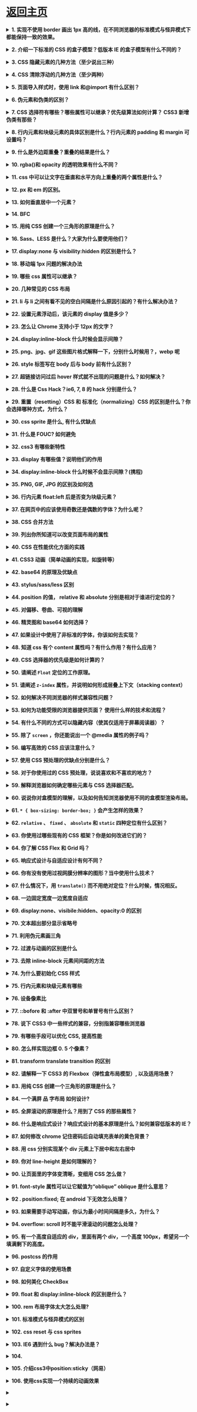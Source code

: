 # [返回主页](https://github.com/yisainan/web-interview/blob/master/README.md)

<b><details><summary>1. 实现不使用 border 画出 1px 高的线，在不同浏览器的标准模式与怪异模式下都能保持一致的效果。</summary></b>

答案：

``` html
<div style="height:1px;overflow:hidden;background:red"></div>
```

[参与互动](https://github.com/yisainan/web-interview/issues/22)

</details>

<b><details><summary>2. 介绍一下标准的 CSS 的盒子模型？低版本 IE 的盒子模型有什么不同的？</summary></b>

答案：

（1）有两种， IE 盒子模型、W3C 盒子模型；

（2）盒模型： 内容(content)、填充(padding)、边界(margin)、 边框(border)；

（3）区 别： IE 的 content 部分把 border 和 padding 计算了进去; 

[参与互动](https://github.com/yisainan/web-interview/issues/23)

</details>

<b><details><summary>3. CSS 隐藏元素的几种方法（至少说出三种）</summary></b>

答案：

opacity: 0; 占据页面空间（改变页面布局），自身绑定的事件可以被触发；

visibility: hidden; 占据页面空间（改变页面布局），自身绑定的事件不能被触发；

display: none; 不占据页面空间（改变页面布局），自身绑定的事件不能被触发。这种方式产生的效果就像元素完全不存在; 

Position: 不会影响布局，能让元素保持可以操作; 

Clip-path:clip-path 属性还没有在 IE 或者 Edge 下被完全支持。如果要在你的 clip-path 中使用外部的 SVG 文件，浏览器支持度还要低; 

[参与互动](https://github.com/yisainan/web-interview/issues/24)

</details>

<b><details><summary>4. CSS 清除浮动的几种方法（至少两种）</summary></b>

答案：

``` 
清除浮动： 核心：clear:both;

1.使用额外标签法（不推荐使用）

在浮动的盒子下面再放一个标签，使用 clear:both;来清除浮动

a 内部标签：会将父盒子的高度重新撑开

b 外部标签：只能将浮动盒子的影响清除，但是不会撑开盒子

2.使用 overflow 清除浮动（不推荐使用）

先找到浮动盒子的父元素，给父元素添加一个属性：overflow:hidden;就会清除子元素对页面的影响

3.使用伪元素清除浮动(用的最多)

伪元素：在页面上不存在的元素，但是可以通过 css 添加上去

种类：
      :after(在。。。之后)
      :before(在。。。之前)

注意：每个元素都有自己的伪元素

.clearfix:after {
    content:"";
    height:0;
    line-height:0;
    display:block;
    clear:both;
    visibility:hidden;  /_将元素隐藏起来_/ 
      在页面的 clearfix 元素后面添加了一个空的块级元素
     （这个元素的高为 0 行高也为 0   并且这个元素清除了浮动）
}
.clearfix {
  zoom:1;/_为了兼容 IE6_/
}
```

[参与互动](https://github.com/yisainan/web-interview/issues/25)
[参考链接](https://blog.csdn.net/qq_41846861/article/details/88602106)

</details>

<b><details><summary>5. 页面导入样式时，使用 link 和@import 有什么区别？</summary></b>

答案：

1\. Link 属于 html 标签，而@import 是 CSS 中提供的

2\. 在页面加载的时候，link 会同时被加载，而@import 引用的 CSS 会在页面加载完成后才会加载引用的 CSS

3\. @import 只有在 ie5 以上才可以被识别，而 link 是 html 标签，不存在浏览器兼容性问题

4\. Link 引入样式的权重大于@import 的引用（@import 是将引用的样式导入到当前的页面中）

[参与互动](https://github.com/yisainan/web-interview/issues/26)

</details>

<b><details><summary>6. 伪元素和伪类的区别？</summary></b>

答案：
伪类的效果可以通过添加实际的类来实现
伪元素的效果可以通过添加实际的元素来实现
所以它们的本质区别就是是否抽象创造了新元素

伪类只能使用“：”
而伪元素既可以使用“:”，也可以使用“::”，常见的有：:hover，:link，:active，:target，:not()，:focus等。
因为伪类是类似于添加类所以可以是多个，而伪元素在一个选择器中只能出现一次，并且只能出现在末尾，常见的有：::before，::after，::first-line，::first-letter，::selection、::placeholder 等；


解析：

CSS 伪元素是添加到选择器的关键字，去选择元素的特定部分。它们可以用于装饰（ `:first-line` ， `:first-letter` ）或将元素添加到标记中（与 content:... 组合），而不必修改标记（ `:before` ， `:after` ）。

* `:first-line` 和 `:first-letter` 可以用来修饰文字。
* 上面提到的 `.clearfix` 方法中，使用 `clear: both` 来添加不占空间的元素。
* 使用 `:before` 和 `after` 展示提示中的三角箭头。鼓励关注点分离，因为三角被视为样式的一部分，而不是真正的 DOM。如果不使用额外的 HTML 元素，只用 CSS 样式绘制三角形是不太可能的。

[参考](https://css-tricks.com/almanac/selectors/a/after-and-before/)

[参与互动](https://github.com/yisainan/web-interview/issues/27)

</details>

<b><details><summary>7. CSS 选择符有哪些？哪些属性可以继承？优先级算法如何计算？ CSS3 新增伪类有那些？</summary></b>

答案：

1.id选择器（ # myid）

2.类选择器（.myclassname）

3.标签选择器（div, h1, p）
  
4.属性选择器（a[rel = "external"]）

5.通配符选择器（ * ）

6.伪类选择器（a: hover, li: nth - child）
     
7.后代选择器（li a）

8.相邻选择器（h1 + p）

9.子选择器（ul < li）
        

*   可继承：字体系列属性：font-size、font-family，文本系列属性：color、text-align、line-height, 元素可见性：visibility，表格布局属性：table-layout，列表属性：list-style;

*   不可继承 ：border padding margin width height ;

优先级：

样式的引用方式对css优先级的影响:
        
         外部样式 < 内部样式 < 内联样式，但是有!important的样式除外。
        （
        <!-- 内联样式 -->
        <span style="color:red;">Hello</span>

        <style type="text/css">
        /* 内部样式 */
        h3{color:green;}
        </style>

        <!-- 外部样式 style.css -->
        <link rel="stylesheet" type="text/css" href="style.css"/>
        ）
        
选择器对css样式优先级的影响:

        !important >  id > class= 属性=伪类 > tag  
       
       
 如果同一个元素在没有其他样式的作用影响下，其Class定义了多个并以空格分开，其优先级顺序为：

        一个元素同时应用多个class，后定义的优先（即近者优先），属性后插有 !important 的属性拥有最高优先级
        
[参考](https://www.jianshu.com/p/f4df99cc662e)；[参考](https://blog.csdn.net/judyge/article/details/51788691)


CSS3新增伪类举例：

p:first-of-type 选择属于其父元素的首个p元素的每个p元素。

p:last-of-type  选择属于其父元素的最后p元素的每个p元素。

p:only-of-type  选择属于其父元素唯一的p元素的每个p元素。

p:only-child    选择属于其父元素的唯一子元素的每个p元素。

p:nth-child(2)  选择属于其父元素的第二个子元素的每个p元素。

:enabled:disabled 控制表单控件的禁用状态。

:checked，单选框或复选框被选中。


[参与互动](https://github.com/yisainan/web-interview/issues/28)

</details>

<b><details><summary>8. 行内元素和块级元素的具体区别是什么？行内元素的 padding 和 margin 可设置吗？</summary></b>

答案：

* 块级元素(block)特性：

  + 总是独占一行，表现为另起一行开始，而且其后的元素也必须另起一行显示; 
  + 宽度(width)、高度(height)、内边距(padding)和外边距(margin)都可控制; 

* 内联元素(inline)特性：
  + 和相邻的内联元素在同一行; 
  + 宽度(width)、高度(height)、内边距的 top/bottom(padding-top/padding-bottom)和外边距的 top/bottom(margin-top/margin-bottom)都不可改变（也就是 padding 和 margin 的 left 和 right 是可以设置的），就是里面文字或图片的大小。

那么问题来了，浏览器还有默认的天生 inline-block 元素（拥有内在尺寸，可设置高宽，但不会自动换行），有哪些？

答案： `<input> 、<img> 、<button> 、<texterea> 、<label>。` 

[参与互动](https://github.com/yisainan/web-interview/issues/29)

</details>

<b><details><summary>9. 什么是外边距重叠？重叠的结果是什么？</summary></b>

答案：

外边距重叠就是 margin-collapse。

在 CSS 当中，相邻的两个盒子（可能是兄弟关系也可能是祖先关系）的外边距可以结合成一个单独的外边距。这种合并外边距的方式被称为折叠，并且因而所结合成的外边距称为折叠外边距。

折叠结果遵循下列计算规则：

1\. 两个相邻的外边距都是正数时，折叠结果是它们两者之间较大的值。

2\. 两个相邻的外边距都是负数时，折叠结果是两者绝对值的较大值。

3\. 两个外边距一正一负时，折叠结果是两者的相加的和。

[参与互动](https://github.com/yisainan/web-interview/issues/30)

</details>

<b><details><summary>10. rgba()和 opacity 的透明效果有什么不同？</summary></b>

答案：

rgba()和 opacity 都能实现透明效果，但最大的不同是 opacity 作用于元素，以及元素内的所有内容的透明度，

而 rgba()只作用于元素的颜色或其背景色。（设置 rgba 透明的元素的子元素不会继承透明效果！）

[参与互动](https://github.com/yisainan/web-interview/issues/31)

</details>

<b><details><summary>11. css 中可以让文字在垂直和水平方向上重叠的两个属性是什么？</summary></b>

答案：

垂直方向：line-height

水平方向：letter-spacing

那么问题来了，关于 letter-spacing 的妙用知道有哪些么？

答案: 可以用于消除 inline-block 元素间的换行符空格间隙问题。

[参与互动](https://github.com/yisainan/web-interview/issues/32)

</details>

<b><details><summary>12. px 和 em 的区别。</summary></b>

答案：px 和 em 都是长度单位，区别是，px 的值是固定的，指定是多少就是多少，计算比较容易。em 得值不是固定的，并且 em 会继承父级元素的字体大小。

浏览器的默认字体高都是 16px。所以未经调整的浏览器都符合: 1em=16px。那么 12px=0. 75em, 10px=0. 625em。

[参与互动](https://github.com/yisainan/web-interview/issues/33)

</details>

<b><details><summary>13. 如何垂直居中一个元素？</summary></b>

答案：

方法一：绝对定位居中（原始版之已知元素的高宽）

``` css
.content {
    width: 200px;
    height: 200px;
    background-color: #6699ff;
    position: absolute;
    /*父元素需要相对定位*/
    top: 50%;
    left: 50%;
    margin-top: -100px;
    /*设为高度的1/2*/
    margin-left: -100px;
    /*设为宽度的1/2*/
}
```

方法二：绝对定位居中（改进版之一未知元素的高宽）

``` css
.content {
    width: 200px;
    height: 200px;
    background-color: #6699ff;
    position: absolute;
    /*父元素需要相对定位*/
    top: 50%;
    left: 50%;
    transform: translate(-50%, -50%);
    /*在水平和垂直方向上各偏移-50%*/
}
```

方法三：绝对定位居中（改进版之二未知元素的高宽）

``` css
.content {
    width: 200px;
    height: 200px;
    background-color: #6699ff;
    margin: auto;
    /*很关键的一步*/
    position: absolute;
    /*父元素需要相对定位*/
    left: 0;
    top: 0;
    right: 0;
    bottom: 0;
    /*让四个定位属性都为0*/
}
```

方法四：flex 布局居中

``` css
body {
    display: flex;
    /*设置外层盒子display为flex*/
    align-items: center;
    /*设置内层盒子的垂直居中*/
    justify-content: center;

    /*设置内层盒子的水平居中*/
    .content {
        width: 200px;
        height: 200px;
        background-color: #6699ff;
    }
}
```

那么问题来了，如何垂直居中一个 img（用更简便的方法。）

``` css
.content {
    //img的容器设置如下
    display: table-cell;
    text-align: center;
    vertical-align: middle;
}
```

[参与互动](https://github.com/yisainan/web-interview/issues/34)

</details>

<b><details><summary>14. BFC </summary></b>

答案：

* 什么是 BFC

  BFC（Block Formatting Context）格式化上下文，是 Web 页面中盒模型布局的 CSS 渲染模式，指一个独立的渲染区域或者说是一个隔离的独立容器。

* 形成 BFC 的条件

  + 浮动元素，float 除 none 以外的值
  + 定位元素，position（absolute，fixed）
  + display 为以下其中之一的值 inline-block，table-cell，table-caption
  + overflow 除了 visible 以外的值（hidden，auto，scroll）

* BFC 的特性
  + 内部的 Box 会在垂直方向上一个接一个的放置。
  + 垂直方向上的距离由 margin 决定
  + bfc 的区域不会与 float 的元素区域重叠。
  + 计算 bfc 的高度时，浮动元素也参与计算
  + bfc 就是页面上的一个独立容器，容器里面的子元素不会影响外面元素。

[参与互动](https://github.com/yisainan/web-interview/issues/35)

</details>

<b><details><summary>15. 用纯 CSS 创建一个三角形的原理是什么？ </summary></b>

答案：

``` css
span {
    width: 0;
    height: 0;
    border-top: 40px solid transparent;
    border-left: 40px solid transparent;
    border-right: 40px solid transparent;
    border-bottom: 40px solid #ff0000;
}
```

![css_001](. . /images/css_001. jpg)

[参与互动](https://github.com/yisainan/web-interview/issues/36)

</details>

<b><details><summary>16. Sass、LESS 是什么？大家为什么要使用他们？</summary></b>

答案：他们是 CSS 预处理器。他是 CSS 上的一种抽象层。他们是一种特殊的语法/语言编译成 CSS。

例如 Less 是一种动态样式语言. 将 CSS 赋予了动态语言的特性，如变量，继承，运算， 函数. LESS 既可以在客户端上运行 (支持 IE 6+, Webkit, Firefox)，也可一在服务端运行 (借助 Node. js)。

为什么要使用它们？

结构清晰，便于扩展。

可以方便地屏蔽浏览器私有语法差异。这个不用多说，封装对浏览器语法差异的重复处理，减少无意义的机械劳动。

可以轻松实现多重继承。

完全兼容 CSS 代码，可以方便地应用到老项目中。LESS 只是在 CSS 语法上做了扩展，所以老的 CSS 代码也可以与 LESS 代码一同编译。

[参与互动](https://github.com/yisainan/web-interview/issues/37)

</details>

<b><details><summary>17. display:none 与 visibility:hidden 的区别是什么？</summary></b>

答案：

display :  隐藏对应的元素但不挤占该元素原来的空间。

visibility:  隐藏对应的元素并且挤占该元素原来的空间。

即是，使用 CSS display:none 属性后，HTML 元素（对象）的宽度、高度等各种属性值都将“丢失”; 而使用 visibility:hidden 属性后，HTML 元素（对象）仅仅是在视觉上看不见（完全透明），而它所占据的空间位置仍然存在。

[参与互动](https://github.com/yisainan/web-interview/issues/38)

</details>

<b><details><summary>18. 移动端 1px 问题的解决办法</summary></b>

答案：推荐解决方法：媒体查询 + transfrom

``` 
/* 2倍屏 */
@media only screen and (-webkit-min-device-pixel-ratio: 2.0) {
    .border-bottom::after {
        -webkit-transform: scaleY(0.5);
        transform: scaleY(0.5);
    }
}
/* 3倍屏 */
@media only screen and (-webkit-min-device-pixel-ratio: 3.0) {
    .border-bottom::after {
        -webkit-transform: scaleY(0.33);
        transform: scaleY(0.33);
    }
}
```

[其他解决方案参考](https://www.jianshu.com/p/31f8907637a6)

[参与互动](https://github.com/yisainan/web-interview/issues/39)

</details>

<b><details><summary>19. 哪些 css 属性可以继承？</summary></b>

答案：

可继承： font-size font-family color, ul li dl dd dt; 

不可继承 ：border padding margin width height ; 

[参与互动](https://github.com/yisainan/web-interview/issues/40)

</details>

<b><details><summary>20. 几种常见的 CSS 布局</summary></b>

答案：

* 单列布局
* 两列自适应布局
* 圣杯布局和双飞翼布局
* 伪等高布局
* 粘连布局

[参与互动](https://github.com/yisainan/web-interview/issues/41)

</details>

<b><details><summary>21. li 与 li 之间有看不见的空白间隔是什么原因引起的？有什么解决办法？</summary></b>

答案：浏览器的默认行为是把 inline 元素间的空白字符（空格换行 tab）渲染成一个空格，也就是我们上面的代码<li>换行后会产生换行字符，而它会变成一个空格，当然空格就占用一个字符的宽度。

解决方案：

方法一：既然是因为 `<li>` 换行导致的，那就可以将 `<li>` 代码全部写在一排，如下

``` html
<div class="wrap">
    <h3>li标签空白测试</h3>
    <ul>
        <li class="part1"></li>
        <li class="part2"></li>
        <li class="part3"></li>
        <li class="part4"></li>
    </ul>
</div>
```

方法二：我们为了代码美观以及方便修改，很多时候我们不可能将 `<li>` 全部写在一排，那怎么办？既然是空格占一个字符的宽度，那我们索性就将 `<ul>` 内的字符尺寸直接设为 0，将下面样式放入样式表，问题解决。

``` css
.wrap ul {
    font-size: 0px;
}
```

但随着而来的就是 `<ul>` 中的其他文字就不见了，因为其尺寸被设为 0px 了，我们只好将他们重新设定字符尺寸。
方法三：本来以为方法二能够完全解决问题，但经测试，将 li 父级标签字符设置为 0 在 Safari 浏览器依然出现间隔空白；既然设置字符大小为 0 不行，那咱就将间隔消除了，将下面代码替换方法二的代码，目前测试完美解决。同样随来而来的问题是 li 内的字符间隔也被设置了，我们需要将 li 内的字符间隔设为默认。

``` css
.wrap ul {
    letter-spacing: -5px;
}
```

之后记得设置 li 内字符间隔

``` css
.wrap ul li {
    letter-spacing: normal;
}
```

[参与互动](https://github.com/yisainan/web-interview/issues/90)

</details>

<b><details><summary>22. 设置元素浮动后，该元素的 display 值是多少？</summary></b>

答案：

自动变成 display:block

[参与互动](https://github.com/yisainan/web-interview/issues/91)

</details>

<b><details><summary>23. 怎么让 Chrome 支持小于 12px 的文字？</summary></b>

答案：

css3 的 transform 属性，设置值为 scale(x, y) 定义 2D 缩放转换

示例：

-webkit-transform: scale(0. 50); 

[参与互动](https://github.com/yisainan/web-interview/issues/92)

</details>

<b><details><summary>24. display:inline-block 什么时候会显示间隙？</summary></b>

答案：间隙产生的原因是因为，换行或空格会占据一定的位置

推荐解决方法：

父元素中设置
font-size:0; letter-spaceing:-4px; 

[参与互动](https://github.com/yisainan/web-interview/issues/93)

</details>

<b><details><summary>25. png、jpg、gif 这些图片格式解释一下，分别什么时候用？，webp 呢</summary></b>

答案：

gif 图形交换格式，索引颜色格式，颜色少的情况下，产生的文件极小，支持背景透明，动画，图形渐进，无损压缩（适合线条，图标等），缺点只有 256 种颜色

jpg 支持上百万种颜色，有损压缩，压缩比可达 180：1，而且质量受损不明显，不支持图形渐进与背景透明，不支持动画

png 为替代 gif 产生的，位图文件，支持透明，半透明，不透明。不支持动画，无损图像格式。Png8 简单说是静态 gif，也只有 256 色，png24 不透明，但不止 256 色。

webp 谷歌开发的旨在加快图片加载速度的图片格式，图片压缩体积是 jpeg 的 2/3，有损压缩。高版本的 W3C 浏览器才支持，google39+，safari7+

[参与互动](https://github.com/yisainan/web-interview/issues/94)

</details>

<b><details><summary>26. style 标签写在 body 后与 body 前有什么区别？</summary></b>

答案：

从上向下加载，加载顺序不同

[参与互动](https://github.com/yisainan/web-interview/issues/95)

</details>

<b><details><summary>27. 超链接访问过后 hover 样式就不出现的问题是什么？如何解决？</summary></b>

答案：被点击访问过的超链接样式不在具有 hover 和 active 了, 解决方法是改变 CSS 属性的排列顺序: L-V-H-A（link, visited, hover, active）

[参与互动](https://github.com/yisainan/web-interview/issues/96)

</details>

<b><details><summary>28. 什么是 Css Hack？ie6, 7, 8 的 hack 分别是什么？</summary></b>

答案：针对不同的浏览器写不同的 CSS code 的过程，就是 CSS hack。

示例如下：

``` css
#test {
    width: 300px;
    height: 300px;
    background-color: blue;/_firefox_/ background-color: red\9;/_all ie_/ background-color: yellow;/_ie8_/+background-color: pink;/_ie7_/ \_background-color: orange;/_ie6_/
}

:root #test {
    background-color: purple\9;
}

/*ie9*/

@media all and (min-width:0px) {
    #test {
        background-color: black;
    }
}

/*opera*/

@media screen and (-webkit-min-device-pixel-ratio:0) {
    #test {
        background-color: gray;
    }
}

/*chrome and safari*/
```

[参与互动](https://github.com/yisainan/web-interview/issues/97)

</details>

<b><details><summary>29. 重置（resetting）CSS 和 标准化（normalizing）CSS 的区别是什么？你会选择哪种方式，为什么？</summary></b>

答案：

* **重置（Resetting）**： 重置意味着除去所有的浏览器默认样式。对于页面所有的元素，像 `margin` 、 `padding` 、 `font-size` 这些样式全部置成一样。你将必须重新定义各种元素的样式。
* **标准化（Normalizing）**： 标准化没有去掉所有的默认样式，而是保留了有用的一部分，同时还纠正了一些常见错误。

当需要实现非常个性化的网页设计时，我会选择重置的方式，因为我要写很多自定义的样式以满足设计需求，这时候就不再需要标准化的默认样式了。

解析：[参考](https://stackoverflow.com/questions/6887336/what-is-the-difference-between-normalize-css-and-reset-css)

[参与互动](https://github.com/yisainan/web-interview/issues/98)

</details>

<b><details><summary>30. css sprite 是什么, 有什么优缺点</summary></b>

答案：概念：将多个小图片拼接到一个图片中。通过 background-position 和元素尺寸调节需要显示的背景图案。

优点：

* 减少 HTTP 请求数，极大地提高页面加载速度。
* 增加图片信息重复度，提高压缩比，减少图片大小。
* 更换风格方便，只需在一张或几张图片上修改颜色或样式即可实现。

缺点：

* 图片合并麻烦。
* 维护麻烦，修改一个图片可能需要从新布局整个图片，样式。

[参与互动](https://github.com/yisainan/web-interview/issues/99)

</details>

<b><details><summary>31. 什么是 FOUC? 如何避免</summary></b>

答案：

1\. 什么是 Fouc\(文档样式短暂失效\)？

在引用 css 的过程中，如果方法不当或者位置引用不对，会导致某些页面在 windows 下的 ie 出现一些奇怪的现象，以无样式显示页面内容的瞬间闪烁，这种现象称之为文档样式短暂失效，简称 FOCU。

2\. 原因大致为：

* 使用 import 方法导入样式表
* 将样式表放在页面底部
* 有几个样式表，放在 html 结构的不同位置。

3\. 其实原理很清楚：当样式表晚于结构性 html 加载，当加载到此样式表时，页面将停止之前的渲染。此样式表被下载和解析后，将重新渲染页面，也就出现了短暂的花屏现象。

4\. 解决方法：使用 link 标签将样式表放在文档 head 中。

[参与互动](https://github.com/yisainan/web-interview/issues/100)

</details>

<b><details><summary>32. css3 有哪些新特性</summary></b>

答案：

1\. 选择器

* E:last-child 匹配父元素的最后一个子元素 E。
* E:nth-child(n)匹配父元素的第 n 个子元素 E。
* E:nth-last-child(n) CSS3 匹配父元素的倒数第 n 个子元素 E。

2\. RGBA

回答此问题，面试官很可能继续问：rgba()和 opacity 的透明效果有什么不同？

3\. 多栏布局

``` html
<div class="mul-col">
    <div>
        <h3>新手上路</h3>
        <p>新手专区 消费警示 交易安全 24小时在线帮助 免费开店</p>
    </div>
    <div>
        <h3>付款方式</h3>
        <p>快捷支付 信用卡 余额宝 蚂蚁花呗 货到付款</p>
    </div>
    <div>
        <h3>淘宝特色</h3>
        <p>手机淘宝 旺信 大众评审 B格指南</p>
    </div>
</div>
```

``` css
.mul-col {
    column-count: 3;
    column-gap: 5px;
    column-rule: 1px solid gray;
    border-radius: 5px;
    border: 1px solid gray;
    padding: 10px;
}
```

4\. 多背景图

``` css
/* backgroundimage:url('1.jpg),url('2.jpg') */
```

5\. CSS3 word-wrap 属性

``` css
p.test {
    word-wrap: break-word;
}
```

6\. 文字阴影

``` css
text-shadow: 5px 2px 6px rgba(64, 64, 64, 0.5);
```

7\. @font-face 属性

Font-face 可以用来加载字体样式，而且它还能够加载服务器端的字体文件，让客户端显示客户端所没有安装的字体。

``` css
@font-face {
    font-family: BorderWeb;
    src: url(BORDERW0.eot);
}

@font-face {
    font-family: Runic;
    src: url(RUNICMT0.eot);
}

.border {
    font-size: 35px;
    color: black;
    font-family: "BorderWeb";
}

.event {
    font-size: 110px;
    color: black;
    font-family: "Runic";
}

/* 淘宝网字体使用 */

@font-face {
    font-family: iconfont;
    src: url(//at.alicdn.com/t/font_1465189805_4518812.eot);
}
```

8\. 圆角

``` css
border-radius: 15px;
```

9\. 边框图片

CSS3 border-image 属性

10. 盒阴影

``` css
/* box-shadow: 水平方向的偏移量 垂直方向的偏移量 模糊程度 扩展程度 颜色 是否具有内阴影 */
```

11. 盒子大小

CSS3 box-sizing 属性

12. 媒体查询

CSS3 @media 查询

13. CSS3 动画

@keyframes

``` css
@keyframes abc {
    from {
        transform: rotate(0);
    }

    50% {
        transform: rotate(90deg);
    }

    to {
        transform: rotate(360deg);
    }
}
```

animation 属性

``` css
/* animation ： name duration timing-function delay interation-count direction play-state */
```

14. 渐变效果

``` css
background-image: -webkit-gradient(linear,
    0% 0%,
    100% 0%,
    from(#2a8bbe),
    to(#fe280e));
```

15. CSS3 弹性盒子模型

* 弹性盒子是 CSS3 的一种新的布局模式。
* CSS3 弹性盒（ Flexible Box 或 flexbox），是一种当页面需要适应不同的屏幕大小以及设备类型时确保元素拥有恰当的行为的布局方式。
* 引入弹性盒布局模型的目的是提供一种更加有效的方式来对一个容器中的子元素进行排列、对齐和分配空白空间。

16. CSS3 过渡

``` css
div {
    transition: width 2s;
    -moz-transition: width 2s;
    /* Firefox 4 */
    -webkit-transition: width 2s;
    /* Safari 和 Chrome */
    -o-transition: width 2s;
    /* Opera */
}
```

17. CSS3 变换

* rotate()旋转
* translate()平移
* scale( )缩放
* skew()扭曲/倾斜
* 变换基点
* 3d 转换

[参考](https://www.w3school.com.cn/css3/index.asp)

[参与互动](https://github.com/yisainan/web-interview/issues/101)

</details>

<b><details><summary>33. display 有哪些值？说明他们的作用</summary></b>

答案：

display： none | inline | block | list-item | inline-block | table | inline-table | table-caption | table-cell | table-row | table-row-group | table-column | table-column-group | table-footer-group | table-header-group | run-in | box | inline-box | flexbox | inline-flexbox | flex | inline-flex

解析：

默认值：inline

``` 
none： 隐藏对象。与visibility属性的hidden值不同，其不为被隐藏的对象保留其物理空间
inline： 指定对象为内联元素。
block： 指定对象为块元素。
list-item： 指定对象为列表项目。
inline-block： 指定对象为内联块元素。（CSS2）
table： 指定对象作为块元素级的表格。类同于html标签<table>（CSS2）
inline-table： 指定对象作为内联元素级的表格。类同于html标签<table>（CSS2）
table-caption： 指定对象作为表格标题。类同于html标签<caption>（CSS2）
table-cell： 指定对象作为表格单元格。类同于html标签<td>（CSS2）
table-row： 指定对象作为表格行。类同于html标签<tr>（CSS2）
table-row-group： 指定对象作为表格行组。类同于html标签<tbody>（CSS2）
table-column： 指定对象作为表格列。类同于html标签<col>（CSS2）
table-column-group： 指定对象作为表格列组显示。类同于html标签<colgroup>（CSS2）
table-header-group： 指定对象作为表格标题组。类同于html标签<thead>（CSS2）
table-footer-group： 指定对象作为表格脚注组。类同于html标签<tfoot>（CSS2）
run-in： 根据上下文决定对象是内联对象还是块级对象。（CSS3）
box： 将对象作为弹性伸缩盒显示。（伸缩盒最老版本）（CSS3）
inline-box： 将对象作为内联块级弹性伸缩盒显示。（伸缩盒最老版本）（CSS3）
flexbox： 将对象作为弹性伸缩盒显示。（伸缩盒过渡版本）（CSS3）
inline-flexbox： 将对象作为内联块级弹性伸缩盒显示。（伸缩盒过渡版本）（CSS3）
flex： 将对象作为弹性伸缩盒显示。（伸缩盒最新版本）（CSS3）
inline-flex： 将对象作为内联块级弹性伸缩盒显示。（伸缩盒最新版本）（CSS3）
```

[参考](https://www.jianshu.com/p/77e1c36c0895)

[参与互动](https://github.com/yisainan/web-interview/issues/102)

</details>

<b><details><summary>34. display:inline-block 什么时候不会显示间隙？(携程)</summary></b>

答案：inline-block 布局的元素在编辑器里写在同一行

[参与互动](https://github.com/yisainan/web-interview/issues/103)

</details>

<b><details><summary>35. PNG, GIF, JPG 的区别及如何选</summary></b>

答案：

GIF：

* 1：256 色
* 2： 无损，编辑 保存时候，不会损失。
* 3：支持简单动画。
* 4：支持 boolean 透明，也就是要么完全透明，要么不透明

JPEG：

* 1：millions of colors
* 2： 有损压缩， 意味着每次编辑都会失去质量。
* 3：不支持透明。
* 4：适合照片，实际上很多相机使用的都是这个格式。

PNG：

* 1：无损，其实 PNG 有好几种格式的，一般分为两类：PNG8 和 truecolor PNGs；

* 与 GIF 相比：

  + 它通常会产生较小的文件大小。
  + 它支持阿尔法（变量）透明度。
  + 无动画支持

* 与 JPEG 相比：

  + 文件更大
  + 无损
  + 因此可以作为 JPEG 图片中间编辑的中转格式。

* 结论：

  + JPEG 适合照片
  + GIF 适合动画
  + PNG 适合其他任何种类——图表，buttons，背景，图表等等。

[参考](https://www.cnblogs.com/yadiblogs/p/9546935.html)

[参与互动](https://github.com/yisainan/web-interview/issues/104)

</details>

<b><details><summary>36. 行内元素 float:left 后是否变为块级元素？</summary></b>

答案：

* 行内元素设置成浮动之后变得更加像是 inline-block
* 行内块级元素，设置成这个属性的元素会同时拥有行内和块级的特性，最明显的不同是它的默认宽度不是 100%，行内元素默认 100%宽度占据一行
* 这时候给行内元素设置 padding-top 和 padding-bottom 或者 width、height 都是有效果的

[参与互动](https://github.com/yisainan/web-interview/issues/105)

</details>

<b><details><summary>37. 在网页中的应该使用奇数还是偶数的字体？为什么呢？</summary></b>

答案：应该使用偶数字体

1\. 比例关系

相对来说偶数字号比较容易和页面中其他部分的字号构成一个比例关系。如我使用 14px 的字体作为正文字号，那么其他部分的字体（如标题）就可以使用 14×1. 5 =21px 的字体，或者在一些地方使用到了 14×0. 5=7px 的 padding 或者 margin，如果你是在用 sass 或者 less 编写 css，这时候用处就凸显出来了。

2\. UI 设计师的缘故

大多数设计师用的软件如 ps 提供的字号是偶数，自然到了   前端那边也是用的是偶数。

3\. 浏览器缘故

其一是低版本的浏览器 ie6 会把奇数字体强制转化为偶数，即 13px 渲染为 14px。

其二是为了平分字体。偶数宽的汉字，如 12px 的汉子，去掉 1 像素的字体间距，填充了的字体像素宽度其实就是 11px，这样的汉字中竖线左右是平分的，如“中”子，左右就是 5px 了。

4\. 系统差别

Windows 自带的点阵宋体（中易宋体）从 Vista 开始只提供 12、14、16 px 这三个大小的点阵，而 13、15、17 px 时用的是小一号的点阵（即每个字占的空间大了 1 px，但点阵没变），于是略显稀疏。

而在 Linux 和其他手持设备上，奇数偶数的渲染效果其实相差不大。

解析：[参考](https://blog.csdn.net/jian_xi/article/details/79346477)

[参与互动](https://github.com/yisainan/web-interview/issues/106)

</details>

<b><details><summary>38. CSS 合并方法</summary></b>

答案：@import url(css 文件地址)

[参与互动](https://github.com/yisainan/web-interview/issues/107)

</details>

<b><details><summary>39. 列出你所知道可以改变页面布局的属性</summary></b>

答案：width、height、float、position、等

[参与互动](https://github.com/yisainan/web-interview/issues/108)

</details>

<b><details><summary>40. CSS 在性能优化方面的实践</summary></b>

答案：

1\. 内联首屏关键 CSS（Critical CSS）

内联 CSS 能够使浏览器开始页面渲染的时间提前，只将渲染首屏内容所需的关键 CSS 内联到 HTML 中

2\. 异步加载 CSS

3\. 文件压缩

4\. 去除无用 CSS

解析：[参考](https://www.cnblogs.com/heroljy/p/9412704.html)

[参与互动](https://github.com/yisainan/web-interview/issues/109)

</details>

<b><details><summary>41. CSS3 动画（简单动画的实现，如旋转等）</summary></b>

答案：

让一个 div 元素旋转 360 度示例

1\. div 的样式结构:

``` css
div {
    margin: 50px auto;
    width: 200px;
    height: 200px;
    background-color: pink;
}
```

2\. 设置旋转属性的类名:

``` css
div.rotate {
    /* 旋转360度 */
    transform: rotate(360deg);
    /* all表示所有属性,1s表示在一秒的时间完成动画 */
    transition: all 1s;
}
```

``` 
transition 有四个属性:

property: 规定应用过渡的 CSS 属性的名称。

duration: 定义过渡效果花费的时间。默认是 0,单位是 s。

timing-function: 规定过渡效果的时间曲线。默认是 "ease"。匀速'linear',加速'ease-in',减速'ease-out',先快后慢'ease-in-out'。

delay: 规定过渡效果何时开始。默认是 0。单位 s。

可以连写: transition: property duration timing-function delay;
```

3\. 给 div 元素设置鼠标移入时旋转, 也就是给它加上\. rotate 类名\. 鼠标移出时移除类名

``` js
$(function() {
    $("div")
        .mouseenter(function() {
            $(this).addClass("rotate");
        })
        .mouseleave(function() {
            $(this).removeClass("rotate");
        });
});
```

解析：[参考](https://blog.csdn.net/qq_42209630/article/details/80338578)

[参与互动](https://github.com/yisainan/web-interview/issues/110)

</details>

<b><details><summary>42. base64 的原理及优缺点</summary></b>

答案：

1\. 什么是 Base64

Base64 是一种基于 64 个可打印字符来表示二进制数据的编码方式，是从二进制数据到字符的过程。
原则上，计算机中所有内容都是二进制形式存储的，所以所有内容（包括文本、影音、图片等）都可以用 base64 来表示。

2\. 适用场景

``` 
1.Base64一般用于在HTTP协议下传输二进制数据，由于HTTP协议是文本协议，所以在HTTP写一下传输二进制数据需要将二进制数据转化为字符数据，
网络传输只能传输可打印字符，
在ASCII码中规定，0-31、128这33个字符属于控制字符，
32~127这95个字符属于可打印字符
那么其它字符怎么传输呢，Base64就是其中一种方式，
2.将图片等资源文件以Base64编码形式直接放于代码中，使用的时候反Base64后转换成Image对象使用。
3.偶尔需要用这条纯文本通道传一张图片之类的情况发生的时候，就会用到Base64，比如多功能Internet 邮件扩充服务（MIME）就是用Base64对邮件的附件进行编码的。
```

3\. Base64 编码原理

Base64 编码之所以称为 Base64，是因为其使用 64 个字符来对任意数据进行编码，同理有 Base32、Base16 编码。标准 Base64 编码使用的 64 个字符为：

![css_008](. . /images/css_008. png)

有点特殊的是最后两个字符，因对最后两个字符的选择不同，Base64 编码又有很多变种，比如用于编码 URL 的 Base64 URL 编码。

Base64 编码本质上是一种将二进制数据转成文本数据的方案。对于非二进制数据，是先将其转换成二进制形式，然后每连续 6 比特（2 的 6 次方=64）计算其十进制值，根据该值在上面的索引表中找到对应的字符，最终得到一个文本字符串。

假设我们要对 Hello! 进行 Base64 编码，按照 ASCII 表，其转换过程如下图所示：

![css_009](. . /images/css_009. png)

可知 Hello! 的 Base64 编码结果为 SGVsbG8h，每 3 个原始字符经 Base64 编码成 4 个字符。那么，当原始字符串长度不能被 3 整除时，怎么办呢？

以 Hello!! 为例，其转换过程为：

![css_010](. . /images/css_010. png)

Hello!! Base64 编码的结果为 SGVsbG8hIQAA。可见，不能被 3 整除时会采用来来补 0 的方式来完成编码。
需要注意的是：标准 Base64 编码通常用 = 字符来替换最后的 A，即编码结果为 SGVsbG8hIQ==。因为 = 字符并不在 Base64 编码索引表中，其意义在于结束符号，在 Base64 解码时遇到 = 时即可知道一个 Base64 编码字符串结束。

4\. 优缺点

优点: 可以将二进制数据转化为可打印字符，方便传输数据，对数据进行简单的加密，肉眼安全。
缺点：内容编码后体积变大，编码和解码需要额外工作量。

解析：[参考 1](https://segmentfault.com/a/1190000012654771)、[参考 2](https://blog.csdn.net/fightingitpanda/article/details/83305100)

[参与互动](https://github.com/yisainan/web-interview/issues/111)

</details>

<b><details><summary>43. stylus/sass/less 区别</summary></b>

答案：

1\. 后缀

默认 Sass 使用 . sass 扩展名，而 Less 使用 . less 扩展名，Stylus 默认使用 . styl 的文件扩展名

2\. 语法

3\. 变量

* sass 变量必须是以\$开头的，然后变量和值之间使用冒号（：）隔开，和 css 属性是一样的
* Less css 中变量都是用@开头的，其余与 sass 都是一样的
* stylus 对变量是没有任何设定的，可以是以\$开头，或者任何的字符，而且与变量之间可以用冒号，空格隔开，但是在 stylus 中不能用@开头

解析：[参考](https://blog.csdn.net/pedrojuliet/article/details/72887490)

[参与互动](https://github.com/yisainan/web-interview/issues/112)

</details>

<b><details><summary>44. position 的值， relative 和 absolute 分别是相对于谁进行定位的？</summary></b>

答案：

* absolute : 生成绝对定位的元素， 相对于最近一级的 定位不是 static 的父元素来进行定位。
* fixed （老 IE 不支持）生成绝对定位的元素，通常相对于浏览器窗口或 frame 进行定位。
* relative 生成相对定位的元素，相对于其在普通流中的位置进行定位。
* static 默认值。没有定位，元素出现在正常的流中
* sticky 生成粘性定位的元素，容器的位置根据正常文档流计算得出

[参与互动](https://github.com/yisainan/web-interview/issues/113)

</details>

<b><details><summary>45. 对偏移、卷曲、可视的理解</summary></b>

答案：

``` 
偏移
offsetWidth	  width  +  padding  +  border
offsetHeight	height +  padding  +  border
offsetLeft
offsetTop
offsetParent
注意：没有offsetRight和offsetBottom
************************************************************************************************

卷曲
scrollWidth    width  +  padding
scrollHeight   当内部的内容溢出盒子的时候， 顶边框的底部，计算到内容的底部；如果内容没有溢出盒子，计算方式为盒子内部的真实高度（边框到边框）
scrollLeft     这个scroll系列属性不是只读的
scrollTop
scroll()

此函数可以获取卷曲的高度和卷曲的宽度
function myScroll() {
   return {
      top: window.pageYOffset  || document.documentElement.scrollTop  || document.body.scrollTop  || 0,
      left: window.pageXOffset || document.documentElement.scrollLeft || document.body.scrollLeft || 0
    };

}

滚动滚动条的时候触发事件
box（window）.onscroll = function () {}
************************************************************************************************

可视
clientWidth   获取的是元素内部的真实宽度 width  +  padding
clientHeight  边框之间的高度
clientLeft    相当于左边框的宽度  如果元素包含了滚动条，并且滚动条显示在元素的左侧。这时，clientLeft属性会包含滚动条的宽度17px
clientTop     相当于顶边框的宽度
client()

此函数可以获取浏览器可视区域的宽高
function myClient() {
    return {
        wid: window.innerWidth  || document.documentElement.clientWidth  || document.body.clientWidth  || 0,
       heit: window.innerHeight || document.documentElement.clientHeight || document.body.clientHeight || 0
    };
}

----------------------------------------------------------------------------------------------
@offsetHeight和style.height的区别

demo.style.height只能获取行内样式，如果样式写到了其他地方，甚至根本就没写，便无法获取
style.height是字符串（而且带单位），offsetHeight是数值
demo.style.height可以设置行内样式，offsetHeight是只读属性
因此，一般用demo.offsetHeight来获取某元素的真实宽度/高度，用style.height来设置宽度/高度

----------------------------------------------------------------------------------------------
@offsetLeft和style.left的区别

一、style.left只能获取行内样式
二、offsetLeft只读，style.left可读可写
三、offsetLeft是数值，style.left是字符串并且有单位px
四、如果没有加定位，style.left获取的数值可能是无效的
五、最大区别在于offsetLeft以border左上角为基准，style.left以margin左上角为基准

----------------------------------------------------------------------------------------------
@scrollHeight和scrollWidth

标签内部实际内容的高度/宽度
不计算边框，如果内容不超出盒子，值为盒子的宽高（不带边框）
如果内容超出了盒子，就是从顶部或左部边框内侧一直到内容a的最外部分

----------------------------------------------------------------------------------------------
@scrollTop和scrollLeft

被卷去部分的 顶部/左侧 到可视区域 顶部/左侧 的距离
```

解析：

![offset大全](. . /images/css_002. png)

![scroll大全](. . /images/css_003. png)

![三个height比较](. . /images/css_004. png)

![style. left和offsetLeft](. . /images/css_005. png)

![client大全](. . /images/css_006. png)

[参与互动](https://github.com/yisainan/web-interview/issues/114)

</details>

<b><details><summary>46. 精灵图和 base64 如何选择？</summary></b>

答案：

## Css Sprites：

介绍：
Css Sprites（雪碧图或 css 精灵），是网页图片处理的一种方式，它允许你将一个页面涉及到的所有零星图片都包含到一张大图中去，这样一来，当访问该页面时，载入的图片就不会像以前那样一幅一幅地慢慢显示出来了。

原理：
将许多的小图片整合到一张大图片中，利用 css 中的 background-image 属性，background-position 属性定位某个图片位置，来达到在大图片中引用某个部位的小图片的效果。

优点：
减少网页的 http 请求，提升网页加载速度。
合并多张小图片成大图，能减少字节总数（大图大小<=多张小图大小）. 

缺点：
前期需要处理图片将小图合并，多些许工程量。
对于需要经常改变的图片维护起来麻烦。

## base64：

介绍：
base64 是网络上最常见的用于传输 8Bit 字节代码的编码方式之一，要求把每三个 8Bit 的字节转换为四个 6Bit 的字节，Base64 是网络上最常见的用于传输 8Bit 字节代码的编码方式之一。

通俗点讲：将资源原本二进制形式转成以 64 个字符基本单位，所组成的一串字符串。
比如一张图片转成 base64 编码后就像这样，图片直接以 base64 形式嵌入文件中（很长没截完）：

![css_007](. . /images/css_007. jpg)

生成 base64 编码：
图片生成 base64 可以用一些工具，如在线工具，但在项目中这样一个图片这样生成是挺繁琐。
特别说下，webpack 中的 url-loader 可以完成这个工作，可以对限制大小的图片进行 base64 的转换，非常方便。

优点：
base64 的图片会随着 html 或者 css 一起下载到浏览器, 减少了请求. 
可避免跨域问题

缺点：
老东西（低版本）的 IE 浏览器不兼容。
体积会比原来的图片大一点。
css 中过多使用 base64 图片会使得 css 过大，不利于 css 的加载。

适用场景：
应用于小的图片几 k 的，太大的图片会转换后的大小太大，得不偿失。
用于一些 css sprites 不利处理的小图片，如一些可以通过 background-repeat 平铺来做成背景的图片

解析：[参考](https://www.cnblogs.com/wangqi2019/p/10498627.html)

[参与互动](https://github.com/yisainan/web-interview/issues/115)

</details>

<b><details><summary>47. 如果设计中使用了非标准的字体，你该如何去实现？</summary></b>

答案：使用 `@font-face` 并为不同的 `font-weight` 定义 `font-family` 。

[参与互动](https://github.com/yisainan/web-interview/issues/116)

</details>

<b><details><summary>48. 知道 css 有个 content 属性吗？有什么作用？有什么应用？</summary></b>

答案：知道。css 的 content 属性专门应用在 before/after 伪元素上，用来插入生成内容。最常见的应用是利用伪类清除浮动。

``` css
//一种常见利用伪类清除浮动的代码
.clearfix:after {
    content: "."; //这里利用到了content属性
    display: block;
    height: 0;
    visibility: hidden;
    clear: both;
}

.clearfix {
    zoom: 1;
}
```

after 伪元素通过 content 在元素的后面生成了内容为一个点的块级素，再利用 clear:both 清除浮动。
那么问题继续还有，知道 css 计数器（序列数字字符自动递增）吗？如何通过 css content 属性实现 css 计数器？

答案：css 计数器是通过设置 counter-reset 、counter-increment 两个属性 、及 counter()/counters()一个方法配合 after / before 伪类实现。

[参与互动](https://github.com/yisainan/web-interview/issues/117)

</details>

<b><details><summary>49. CSS 选择器的优先级是如何计算的？</summary></b>

答案：浏览器通过优先级规则，判断元素展示哪些样式。优先级通过 4 个维度指标确定，我们假定以 `a、b、c、d` 命名，分别代表以下含义：

1\. `a` 表示是否使用内联样式（inline style）。如果使用， `a` 为 1，否则为 0。
2\. `b` 表示 ID 选择器的数量。
3\. `c` 表示类选择器、属性选择器和伪类选择器数量之和。
4\. `d` 表示标签（类型）选择器和伪元素选择器之和。

优先级的结果并非通过以上四个值生成一个得分，而是每个值分开比较。 `a、b、c、d` 权重从左到右，依次减小。判断优先级时，从左到右，一一比较，直到比较出最大值，即可停止。所以，如果 `b` 的值不同，那么 `c` 和 `d` 不管多大，都不会对结果产生影响。比如 `0，1，0，0` 的优先级高于 `0，0，10，10` 。

当出现优先级相等的情况时，最晚出现的样式规则会被采纳。如果你在样式表里写了相同的规则（无论是在该文件内部还是其它样式文件中），那么最后出现的（在文件底部的）样式优先级更高，因此会被采纳。

在写样式时，我会使用较低的优先级，这样这些样式可以轻易地覆盖掉。尤其对写 UI 组件的时候更为重要，这样使用者就不需要通过非常复杂的优先级规则或使用 `!important` 的方式，去覆盖组件的样式了。

解析：[参考](https://www.smashingmagazine.com/2007/07/css-specificity-things-you-should-know/)、[参考](https://www.sitepoint.com/web-foundations/specificity/)

[参与互动](https://github.com/yisainan/web-interview/issues/118)

</details>

<b><details><summary>50. 请阐述 `Float` 定位的工作原理。</summary></b>

答案：

浮动（float）是 CSS 定位属性。浮动元素从网页的正常流动中移出，但是保持了部分的流动性，会影响其他元素的定位（比如文字会围绕着浮动元素）。这一点与绝对定位不同，绝对定位的元素完全从文档流中脱离。

CSS 的 `clear` 属性通过使用 `left` 、 `right` 、 `both` ，让该元素向下移动（清除浮动）到浮动元素下面。

如果父元素只包含浮动元素，那么该父元素的高度将塌缩为 0。我们可以通过清除（clear）从浮动元素后到父元素关闭前之间的浮动来修复这个问题。

有一种 hack 的方法，是自定义一个 `.clearfix` 类，利用伪元素选择器 `::after` 清除浮动。[另外还有一些方法](https://css-tricks.com/all-about-floats/#article-header-id-4)，比如添加空的 `<div></div>` 和设置浮动元素父元素的 `overflow` 属性。与这些方法不同的是， `clearfix` 方法，只需要给父元素添加一个类，定义如下：

``` css
.clearfix::after {
    content: "";
    display: block;
    clear: both;
}
```

值得一提的是，把父元素属性设置为 `overflow: auto` 或 `overflow: hidden` ，会使其内部的子元素形成块格式化上下文（Block Formatting Context），并且父元素会扩张自己，使其能够包围它的子元素。

解析：[参考](https://css-tricks.com/all-about-floats/)

[参与互动](https://github.com/yisainan/web-interview/issues/119)

</details>

<b><details><summary>51. 请阐述 `z-index` 属性，并说明如何形成层叠上下文（stacking context）</summary></b>

答案：

CSS 中的 `z-index` 属性控制重叠元素的垂直叠加顺序。 `z-index` 只能影响 `position` 值不是 `static` 的元素。

没有定义 `z-index` 的值时，元素按照它们出现在 DOM 中的顺序堆叠（层级越低，出现位置越靠上）。非静态定位的元素（及其子元素）将始终覆盖静态定位（static）的元素，而不管 HTML 层次结构如何。

层叠上下文是包含一组图层的元素。 在一组层叠上下文中，其子元素的 `z-index` 值是相对于该父元素而不是 document root 设置的。每个层叠上下文完全独立于它的兄弟元素。如果元素 B 位于元素 A 之上，则即使元素 A 的子元素 C 具有比元素 B 更高的 `z-index` 值，元素 C 也永远不会在元素 B 之上. 

每个层叠上下文是自包含的：当元素的内容发生层叠后，整个该元素将会在父层叠上下文中按顺序进行层叠。少数 CSS 属性会触发一个新的层叠上下文，例如 `opacity` 小于 1， `filter` 不是 `none` ， `transform` 不是 `none` 。

解析：[参考 1](https://css-tricks.com/almanac/properties/z/z-index/)、[参考 2](https://philipwalton.com/articles/what-no-one-told-you-about-z-index/)、[参考 3](https://developer.mozilla.org/en-US/docs/Web/CSS/CSS_Positioning/Understanding_z_index/The_stacking_context)

[参与互动](https://github.com/yisainan/web-interview/issues/120)

</details>

<b><details><summary>52. 如何解决不同浏览器的样式兼容性问题？</summary></b>

答案：

* 在确定问题原因和有问题的浏览器后，使用单独的样式表，仅供出现问题的浏览器加载。这种方法需要使用服务器端渲染。
* 使用已经处理好此类问题的库，比如 Bootstrap。
* 使用 `autoprefixer` 自动生成 CSS 属性前缀。
* 使用 Reset CSS 或 Normalize. css。

[参与互动](https://github.com/yisainan/web-interview/issues/121)

</details>

<b><details><summary>53. 如何为功能受限的浏览器提供页面？ 使用什么样的技术和流程？</summary></b>

答案：

* 优雅的降级：为现代浏览器构建应用，同时确保它在旧版浏览器中正常运行。
* Progressive enhancement - The practice of building an application for a base level of user experience, but adding functional enhancements when a browser supports it. 
* 渐进式增强：构建基于用户体验的应用，但在浏览器支持时添加新增功能。
* 利用 [caniuse. com](https://caniuse.com/) 检查特性支持。
* 使用 `autoprefixer` 自动生成 CSS 属性前缀。
* 使用 [Modernizr](https://modernizr.com/)进行特性检测。

[参与互动](https://github.com/yisainan/web-interview/issues/122)

</details>

<b><details><summary>54. 有什么不同的方式可以隐藏内容（使其仅适用于屏幕阅读器）？</summary></b>

答案：

这些方法与可访问性（a11y）有关。

* `visibility: hidden` ：元素仍然在页面流中，并占用空间。
* `width: 0; height: 0` ：使元素不占用屏幕上的任何空间，导致不显示它。
* `position: absolute; left: -99999px` ： 将它置于屏幕之外。
* `text-indent: -9999px` ：这只适用于 `block` 元素中的文本。
* Metadata： 例如通过使用 Schema. org，RDF 和 JSON-LD。
* WAI-ARIA：如何增加网页可访问性的 W3C 技术规范。

即使 WAI-ARIA 是理想的解决方案，我也会采用绝对定位方法，因为它具有最少的注意事项，适用于大多数元素，而且使用起来非常简单。

解析：[参考 1](https://www.w3.org/TR/wai-aria-1.1/)、[参考 2](https://developer.mozilla.org/en-US/docs/Web/Accessibility/ARIA)、[参考 3](http://a11yproject.com/)

[参与互动](https://github.com/yisainan/web-interview/issues/123)

</details>

<b><details><summary>55. 除了 `screen` ，你还能说出一个 @media 属性的例子吗？</summary></b>

答案：

* all

  适用于所有设备。

* print

  为了加载合适的文档到当前使用的可视窗口. 需要提前咨询 paged media（媒体屏幕尺寸）, 以满足个别设备网页尺寸不匹配等问题。

* screen

  主要适用于彩色的电脑屏幕

* speech

  speech 这个合成器. 注意: CSS2 已经有一个相似的媒体类型叫 aural. <br>

解析：[参考](https://developer.mozilla.org/zh-CN/docs/Web/CSS/@media)

[参与互动](https://github.com/yisainan/web-interview/issues/124)

</details>

<b><details><summary>56. 编写高效的 CSS 应该注意什么？</summary></b>

答案：

首先，浏览器从最右边的选择器，即关键选择器（key selector），向左依次匹配。根据关键选择器，浏览器从 DOM 中筛选出元素，然后向上遍历被选元素的父元素，判断是否匹配。选择器匹配语句链越短，浏览器的匹配速度越快。避免使用标签和通用选择器作为关键选择器，因为它们会匹配大量的元素，浏览器必须要进行大量的工作，去判断这些元素的父元素们是否匹配。

[BEM (Block Element Modifier)](https://bem.info/) methodology recommends that everything has a single class, and, where you need hierarchy, that gets baked into the name of the class as well, this naturally makes the selector efficient and easy to override. 
[BEM (Block Element Modifier)](https://bem.info/)原则上建议为独立的 CSS 类命名，并且在需要层级关系时，将关系也体现在命名中，这自然会使选择器高效且易于覆盖。

搞清楚哪些 CSS 属性会触发重新布局（reflow）、重绘（repaint）和合成（compositing）。在写样式时，避免触发重新布局的可能。

解析：[参考 1](https://developers.google.com/web/fundamentals/performance/rendering/)、[参考 2](https://csstriggers.com/)

[参与互动](https://github.com/yisainan/web-interview/issues/125)

</details>

<b><details><summary>57. 使用 CSS 预处理的优缺点分别是什么？</summary></b>

答案：

优点：

* 提高 CSS 可维护性。
* 易于编写嵌套选择器。
* 引入变量，增添主题功能。可以在不同的项目中共享主题文件。
* 通过混合（Mixins）生成重复的 CSS。
* Splitting your code into multiple files. CSS files can be split up too but doing so will require a HTTP request to download each CSS file. 
* 将代码分割成多个文件。不进行预处理的 CSS，虽然也可以分割成多个文件，但需要建立多个 HTTP 请求加载这些文件。

缺点：

* 需要预处理工具。
* 重新编译的时间可能会很慢。

[参与互动](https://github.com/yisainan/web-interview/issues/126)

</details>

<b><details><summary>58. 对于你使用过的 CSS 预处理，说说喜欢和不喜欢的地方？</summary></b>

答案：

喜欢：

* 绝大部分优点上题以及提过。
* Less 用 JavaScript 实现，与 NodeJS 高度结合。

不喜欢：

* 我通过 `node-sass` 使用 Sass，它用 C ++ 编写的 LibSass 绑定。在 Node 版本切换时，我必须经常重新编译。
* Less 中，变量名称以 `@` 作为前缀，容易与 CSS 关键字混淆，如 `@media` 、 `@import` 和 `@font-face` 。

[参与互动](https://github.com/yisainan/web-interview/issues/127)

</details>

<b><details><summary>59. 解释浏览器如何确定哪些元素与 CSS 选择器匹配。</summary></b>

答案：

浏览器从最右边的选择器（关键选择器）根据关键选择器，浏览器从 DOM 中筛选出元素，然后向上遍历被选元素的父元素，判断是否匹配。选择器匹配语句链越短，浏览器的匹配速度越快。

例如，对于形如 `p span` 的选择器，浏览器首先找到所有 `<span>` 元素，并遍历它的父元素直到根元素以找到 `<p>` 元素。对于特定的 `<span>` ，只要找到一个 `<p>` ，就知道'<span>`已经匹配并停止继续匹配。

解析：[参考](https://stackoverflow.com/questions/5797014/why-do-browsers-match-css-selectors-from-right-to-left)

[参与互动](https://github.com/yisainan/web-interview/issues/128)

</details>

<b><details><summary>60. 说说你对盒模型的理解，以及如何告知浏览器使用不同的盒模型渲染布局。</summary></b>

答案：

CSS 盒模型描述了以文档树中的元素而生成的矩形框，并根据排版模式进行布局。每个盒子都有一个内容区域（例如文本，图像等）以及周围可选的 `padding` 、 `border` 和 `margin` 区域。

CSS 盒模型负责计算：

* 块级元素占用多少空间。
* 边框是否重叠，边距是否合并。
* 盒子的尺寸。

盒模型有以下规则：

* 块级元素的大小由 `width` 、 `height` 、 `padding` 、 `border` 和 `margin` 决定。
* 如果没有指定 `height` ，则块级元素的高度等于其包含子元素的内容高度加上 `padding` （除非有浮动元素，请参阅下文）。
* 如果没有指定 `width` ，则非浮动块级元素的宽度等于其父元素的宽度减去父元素的 `padding` 。
* 元素的 `height` 是由内容的 `height` 来计算的。
* 元素的 `width` 是由内容的 `width` 来计算的。
* 默认情况下， `padding` 和 `border` 不是元素 `width` 和 `height` 的组成部分。

解析：[参考](https://www.smashingmagazine.com/2010/06/the-principles-of-cross-browser-css-coding/#understand-the-css-box-model)

[参与互动](https://github.com/yisainan/web-interview/issues/129)

</details>

<b><details><summary>61. `* { box-sizing: border-box; }` 会产生怎样的效果？</summary></b>

答案：

* 元素默认应用了 `box-sizing: content-box` ，元素的宽高只会决定内容（content）的大小。
* `box-sizing: border-box` 改变计算元素 `width` 和 `height` 的方式， `border` 和 `padding` 的大小也将计算在内。
* 元素的 `height` = 内容（content）的高度 + 垂直方向的 `padding` + 垂直方向 `border` 的宽度
* 元素的 `width` = 内容（content）的宽度 + 水平方向的 `padding` + 水平方向 `border` 的宽度

[参与互动](https://github.com/yisainan/web-interview/issues/130)

</details>

<b><details><summary>62. `relative` 、 `fixed` 、 `absolute` 和 `static` 四种定位有什么区别？</summary></b>

答案：

经过定位的元素，其 `position` 属性值必然是 `relative` 、 `absolute` 、 `fixed` 或 `static` 。

* `static` ：默认定位属性值。该关键字指定元素使用正常的布局行为，即元素在文档常规流中当前的布局位置。此时 top, right, bottom, left 和 z-index 属性无效。
* `relative` ：该关键字下，元素先放置在未添加定位时的位置，再在不改变页面布局的前提下调整元素位置（因此会在此元素未添加定位时所在位置留下空白）。
* `absolute` ：不为元素预留空间，通过指定元素相对于最近的非 static 定位祖先元素的偏移，来确定元素位置。绝对定位的元素可以设置外边距（margins），且不会与其他边距合并。
* `fixed` ：不为元素预留空间，而是通过指定元素相对于屏幕视口（viewport）的位置来指定元素位置。元素的位置在屏幕滚动时不会改变。打印时，元素会出现在的每页的固定位置。fixed 属性会创建新的层叠上下文。当元素祖先的 transform 属性非 none 时，容器由视口改为该祖先。
* `static` ：盒位置根据正常流计算(这称为正常流动中的位置)，然后相对于该元素在流中的 flow root（BFC）和 containing block（最近的块级祖先元素）定位。在所有情况下（即便被定位元素为 `table` 时），该元素定位均不对后续元素造成影响。当元素 B 被粘性定位时，后续元素的位置仍按照 B 未定位时的位置来确定。 `position: static` 对 `table` 元素的效果与 `position: relative` 相同。

解析：[参考](https://developer.mozilla.org/en/docs/Web/CSS/position)

[参与互动](https://github.com/yisainan/web-interview/issues/131)

</details>

<b><details><summary>63. 你使用过哪些现有的 CSS 框架？你是如何改进它们的？</summary></b>

答案：

* **Bootstrap**： 更新周期缓慢。Bootstrap 4 已经处于 alpha 版本将近两年了。添加了在页面中广泛使用的微调按钮组件。
* **Semantic UI**：源代码结构使得自定义主题很难理解。非常规主题系统的使用体验很差。外部库的路径需要硬编码（hard code）配置。变量重新赋值没有 Bootstrap 设计得好。
* **Bulma**： 需要很多非语义的类和标记，显得很多余。不向后兼容，以至于升级版本后，会破坏应用的正常运行。

[参与互动](https://github.com/yisainan/web-interview/issues/132)

</details>

<b><details><summary>64. 你了解 CSS Flex 和 Grid 吗？</summary></b>

答案：Flex 主要用于一维布局，而 Grid 则用于二维布局。

解析：

### Flex

flex 容器中存在两条轴， 横轴和纵轴， 容器中的每个单元称为 flex item。

在容器上可以设置 6 个属性：

* flex-direction
* flex-wrap
* flex-flow
* justify-content
* align-items
* align-content

注意：当设置 flex 布局之后，子元素的 float、clear、vertical-align 的属性将会失效。

#### Flex 项目属性

有六种属性可运用在 item 项目上:

1\. order
2\. flex-basis
3\. flex-grow
4\. flex-shrink
5\. flex
6\. align-self

### Grid

CSS 网格布局用于将页面分割成数个主要区域，或者用来定义组件内部元素间大小、位置和图层之间的关系。

像表格一样，网格布局让我们能够按行或列来对齐元素。 但是，使用 CSS 网格可能还是比 CSS 表格更容易布局。 例如，网格容器的子元素可以自己定位，以便它们像 CSS 定位的元素一样，真正的有重叠和层次。

[参与互动](https://github.com/yisainan/web-interview/issues/133)

</details>

<b><details><summary>65. 响应式设计与自适应设计有何不同？</summary></b>

答案：

响应式设计和自适应设计都以提高不同设备间的用户体验为目标，根据视窗大小、分辨率、使用环境和控制方式等参数进行优化调整。

响应式设计的适应性原则：网站应该凭借一份代码，在各种设备上都有良好的显示和使用效果。响应式网站通过使用媒体查询，自适应栅格和响应式图片，基于多种因素进行变化，创造出优良的用户体验。就像一个球通过膨胀和收缩，来适应不同大小的篮圈。

自适应设计更像是渐进式增强的现代解释。与响应式设计单一地去适配不同，自适应设计通过检测设备和其他特征，从早已定义好的一系列视窗大小和其他特性中，选出最恰当的功能和布局。与使用一个球去穿过各种的篮筐不同，自适应设计允许使用多个球，然后根据不同的篮筐大小，去选择最合适的一个。

解析：[参考 1](https://developer.mozilla.org/en-US/docs/Archive/Apps/Design/UI_layout_basics/Responsive_design_versus_adaptive_design)、[参考 2](http://mediumwell.com/responsive-adaptive-mobile/)、[参考 3](https://css-tricks.com/the-difference-between-responsive-and-adaptive-design/)

[参与互动](https://github.com/yisainan/web-interview/issues/134)

</details>

<b><details><summary>66. 你有没有使用过视网膜分辨率的图形？当中使用什么技术？</summary></b>

答案：我倾向于使用更高分辨率的图形（显示尺寸的两倍）来处理视网膜显示。更好的方法是使用媒体查询，像 `@media only screen and (min-device-pixel-ratio: 2) { ... }` ，然后改变 `background-image` 。

对于图标类的图形，我会尽可能使用 svg 和图标字体，因为它们在任何分辨率下，都能被渲染得十分清晰。

还有一种方法是，在检查了 `window.devicePixelRatio` 的值后，利用 JavaScript 将 `<img>` 的 `src` 属性修改，用更高分辨率的版本进行替换。

解析：[参考](https://www.sitepoint.com/css-techniques-for-retina-displays/)

[参与互动](https://github.com/yisainan/web-interview/issues/135)

</details>

<b><details><summary>67. 什么情况下，用 `translate()` 而不用绝对定位？什么时候，情况相反。</summary></b>

答案： `translate()` 是 `transform` 的一个值。改变 `transform` 或 `opacity` 不会触发浏览器重新布局（reflow）或重绘（repaint），只会触发复合（compositions）。而改变绝对定位会触发重新布局，进而触发重绘和复合。 `transform` 使浏览器为元素创建一个 GPU 图层，但改变绝对定位会使用到 CPU。 因此 `translate()` 更高效，可以缩短平滑动画的绘制时间。

当使用 `translate()` 时，元素仍然占据其原始空间（有点像 `position：relative` ），这与改变绝对定位不同。

解析：[参考 1](https://www.paulirish.com/2012/why-moving-elements-with-translate-is-better-than-posabs-topleft/)、[参考 2](https://neal.codes/blog/front-end-interview-css-questions)、[参考 3](https://quizlet.com/28293152/front-end-interview-questions-css-flash-cards/)、[参考 4](http://peterdoes.it/2015/12/03/a-personal-exercise-front-end-job-interview-questions-and-my-answers-all/)

[参与互动](https://github.com/yisainan/web-interview/issues/136)

</details>

<b><details><summary>68. 一边固定宽度一边宽度自适应</summary></b>

答案：可以使用 flex 布局 复制下面的 HTML 和 CSS 代码 用浏览器打开可以看到效果

``` html
<div class="wrap">
    <div class="div1"></div>
    <div class="div2"></div>
</div>
```

``` css
.wrap {
    display: flex;
    justify-content: space-between;
}

.div1 {
    min-width: 200px;
}

.div2 {
    width: 100%;
    background: #e6e6e6;
}

html,
body,
div {
    height: 100%;
    margin: 0;
}
```

[参与互动](https://github.com/yisainan/web-interview/issues/137)

</details>

<b><details><summary>69. display:none、visibile:hidden、opacity:0 的区别</summary></b>

答案：

|                  | 是否隐藏 | 是否在文档中占用空间 | 是否会触发事件 |
| ---------------- | -------- | -------------------- | -------------- |
| display: none    | 是       | 否                   | 否             |
| visibile: hidden | 是       | 是                   | 否             |
| opacity: 0       | 是       | 是                   | 是             |

[参与互动](https://github.com/yisainan/web-interview/issues/138)

</details>

<b><details><summary>70. 文本超出部分显示省略号</summary></b>

答案：

#### 单行

``` css
overflow: hidden;
text-overflow: ellipsis;
white-space: nowrap;
```

#### 多行

``` css
display: -webkit-box;
-webkit-box-orient: vertical;
-webkit-line-clamp: 3; // 最多显示几行
overflow: hidden;
```

[参与互动](https://github.com/yisainan/web-interview/issues/139)

</details>

<b><details><summary>71. 利用伪元素画三角</summary></b>

答案：

``` css
.info-tab {
    position: relative;
}

.info-tab::after {
    content: "";
    border: 4px solid transparent;
    border-top-color: #2c8ac2;
    position: absolute;
    top: 0;
}
```

[参与互动](https://github.com/yisainan/web-interview/issues/140)

</details>

<b><details><summary>72. 过渡与动画的区别是什么</summary></b>

答案：

* transition

  可以在一定的时间内实现元素的状态过渡为最终状态，用于模拟以一种过渡动画效果，但是功能有限，只能用于制作简单的动画效果而动画属性

* animation

  可以制作类似 Flash 动画，通过关键帧控制动画的每一步，控制更为精确，从而可以制作更为复杂的动画。

[参与互动](https://github.com/yisainan/web-interview/issues/141)

</details>

<b><details><summary>73. 去除 inline-block 元素间间距的方法</summary></b>

答案：

* 移除空格
* 使用 margin 负值
* 使用 font-size:0
* letter-spacing
* word-spacing

解析：更详细的介绍请看[去除 inline-block 元素间间距的 N 种方法](https://www.zhangxinxu.com/wordpress/2012/04/inline-block-space-remove-%E5%8E%BB%E9%99%A4%E9%97%B4%E8%B7%9D/)

[参与互动](https://github.com/yisainan/web-interview/issues/142)

</details>

<b><details><summary>74. 为什么要初始化 CSS 样式</summary></b>

答案：

* 因为浏览器的兼容问题，不同浏览器对有些标签的默认值是不同的，如果没对 CSS 初始化往往会出现浏览器之间的页面显示差异。
* 去掉标签的默认样式如：margin, padding，其他浏览器默认解析字体大小，字体设置。

[参与互动](https://github.com/yisainan/web-interview/issues/143)

</details>

<b><details><summary>75. 行内元素和块级元素有哪些</summary></b>

答案：

### 行内元素

一个行内元素只占据它对应标签的边框所包含的空间<br>
一般情况下，行内元素只能包含数据和其他行内元素

``` 
b, big, i, small, tt
abbr, acronym, cite, code, dfn, em, kbd, strong, samp, var
a, bdo, br, img, map, object, q, script, span, sub, sup
button, input, label, select, textarea
```

### 块级元素

占据一整行，高度、行高、内边距和外边距都可以改变，可以容纳块级标签和其他行内标签<br>

``` 
header,form,ul,ol,table,article,div,hr,aside,figure,canvas,video,audio,footer
```

[参与互动](https://github.com/yisainan/web-interview/issues/144)

</details>

<b><details><summary>76. 设备像素比</summary></b>

答案：

[参与互动](https://github.com/yisainan/web-interview/issues/145)

</details>

<b><details><summary>77. ::bofore 和 :after 中双冒号和单冒号有什么区别？</summary></b>

答案：

[参与互动](https://github.com/yisainan/web-interview/issues/146)

</details>

<b><details><summary>78. 说下 CSS3 中一些样式的兼容，分别指兼容哪些浏览器</summary></b>

答案：

[参与互动](https://github.com/yisainan/web-interview/issues/147)

</details>

<b><details><summary>79. 有哪些手段可以优化 CSS, 提高性能</summary></b>

答案：

1, 首推的是合并css文件，如果页面加载10个css文件，每个文件1k，那么也要比只加载一个100k的css文件慢。

2，减少css嵌套，最好不要套三层以上。

3，不要在ID选择器前面进行嵌套，ID本来就是唯一的而且人家权值那么大，嵌套完全是浪费性能。

4，建立公共样式类，把相同样式提取出来作为公共类使用，比如我们常用的清除浮动等。

5，减少通配符*或者类似[hidden="true"]这类选择器的使用，挨个查找所有... 这性能能好吗？当然重置样式这些必须 的东西是不能少的。

6，巧妙运用css的继承机制，如果父节点定义了，子节点就无需定义。

7，拆分出公共css文件，对于比较大的项目我们可以将大部分页面的公共结构的样式提取出来放到单独css文件里， 这样一次下载后就放到缓存里，当然这种做法会增加请求，具体做法应以实际情况而定。

8，不用css表达式，表达式只是让你的代码显得更加炫酷，但是他对性能的浪费可能是超乎你的想象的。

9，少用css rest，可能你会觉得重置样式是规范，但是其实其中有很多的操作是不必要不友好的，有需求有兴趣的 朋友可以选择normolize. css

10，cssSprite，合成所有icon图片，用宽高加上bacgroud-position的背景图方式显现出我们要的icon图，这是一种 十分实用的技巧，极大减少了http请求。

11，当然我们还需要一些善后工作，CSS压缩(这里提供一个在线压缩 YUI Compressor ，当然你会用其他工具来压缩是十 分好的)，

12，GZIP压缩，Gzip是一种流行的文件压缩算法，详细做法可以谷歌或者百度。

[参与互动](https://github.com/yisainan/web-interview/issues/148)

</details>

<b><details><summary>80. 怎么样实现边框 0. 5 个像素？</summary></b>

答案：

[参与互动](https://github.com/yisainan/web-interview/issues/149)

</details>

<b><details><summary>81. transform translate transition 的区别</summary></b>

答案：

[参与互动](https://github.com/yisainan/web-interview/issues/150)

</details>

<b><details><summary>82. 请解释一下 CSS3 的 Flexbox（弹性盒布局模型）, 以及适用场景？</summary></b>

答案：

[参与互动](https://github.com/yisainan/web-interview/issues/151)

</details>

<b><details><summary>83. 用纯 CSS 创建一个三角形的原理是什么？</summary></b>

答案：

[参与互动](https://github.com/yisainan/web-interview/issues/152)

</details>

<b><details><summary>84. 一个满屏 品 字布局 如何设计?</summary></b>

答案：

[参与互动](https://github.com/yisainan/web-interview/issues/153)

</details>

<b><details><summary>85. 全屏滚动的原理是什么？用到了 CSS 的那些属性？</summary></b>

答案：

[参与互动](https://github.com/yisainan/web-interview/issues/154)

</details>

<b><details><summary>86. 什么是响应式设计？响应式设计的基本原理是什么？如何兼容低版本的 IE？</summary></b>

答案：

[参与互动](https://github.com/yisainan/web-interview/issues/155)

</details>

<b><details><summary>87. 如何修改 chrome 记住密码后自动填充表单的黄色背景？</summary></b>

答案：

[参与互动](https://github.com/yisainan/web-interview/issues/156)

</details>

<b><details><summary>88. 用 css 分别实现某个 div 元素上下居中和左右居中</summary></b>

答案：

[参与互动](https://github.com/yisainan/web-interview/issues/157)

</details>

<b><details><summary>89. 你对 line-height 是如何理解的？</summary></b>

答案：

[参与互动](https://github.com/yisainan/web-interview/issues/158)

</details>

<b><details><summary>90. 让页面里的字体变清晰，变细用 CSS 怎么做？</summary></b>

答案：

-webkit-font-smoothing: antialiased; 

[参与互动](https://github.com/yisainan/web-interview/issues/159)

</details>

<b><details><summary>91. font-style 属性可以让它赋值为“oblique” oblique 是什么意思？</summary></b>

答案：

[参与互动](https://github.com/yisainan/web-interview/issues/160)

</details>

<b><details><summary>92 . position:fixed; 在 android 下无效怎么处理？</summary></b>

答案：

[参与互动](https://github.com/yisainan/web-interview/issues/161)

</details>

<b><details><summary>93. 如果需要手动写动画，你认为最小时间间隔是多久，为什么？</summary></b>

答案：

[参与互动](https://github.com/yisainan/web-interview/issues/162)

</details>

<b><details><summary>94. overflow: scroll 时不能平滑滚动的问题怎么处理？</summary></b>

答案：

[参与互动](https://github.com/yisainan/web-interview/issues/163)

</details>

<b><details><summary>95. 有一个高度自适应的 div，里面有两个 div，一个高度 100px，希望另一个填满剩下的高度。</summary></b>

答案：

[参与互动](https://github.com/yisainan/web-interview/issues/164)

</details>

<b><details><summary>96. postcss 的作用</summary></b>

答案：

[参与互动](https://github.com/yisainan/web-interview/issues/165)

</details>

<b><details><summary>97. 自定义字体的使用场景</summary></b>

答案：

[参与互动](https://github.com/yisainan/web-interview/issues/166)

</details>

<b><details><summary>98. 如何美化 CheckBox</summary></b>

答案：

[参与互动](https://github.com/yisainan/web-interview/issues/167)

</details>

<b><details><summary>99. float 和 display:inline-block 的区别是什么？</summary></b>

答案：对元素设置display：inline-block ，元素不会脱离文本流，而float就会使得元素脱离文本流，且还有父元素高度坍塌的效果。

[参与互动](https://github.com/yisainan/web-interview/issues/168)

</details>

<b><details><summary>100. rem 布局字体太大怎么处理?</summary></b>

答案：getComputedStyle方法能够获取到计算后的样式、大小。

最后优化完的代码如下。

``` js
(function(doc, win) {

    var isAndroid = win.navigator.appVersion.match(/android/gi);
    var isIPhone = win.navigator.appVersion.match(/iphone/gi);

    var scale = 1.0;
    var ratio = 1;
    if (isIPhone) {
        if (window.devicePixelRatio == 2) {
            scale *= 0.5;
            ratio *= 2;
        }
        if (window.devicePixelRatio == 3) {
            scale *= (1 / 3);
            ratio *= 3;
        }
    }
    var text = '<meta name="viewport" content="initial-scale=' + scale + ', maximum-scale=' + scale + ',' + ' minimum-scale=' + scale + ', width=device-width,' + ' user-scalable=no" />';
    document.write(text);

    var docEl = doc.documentElement
    var resizeEvt = 'orientationchange' in window ? 'orientationchange' : 'resize'
    var recalc = function() {
        var clientWidth = docEl.clientWidth
        if (!clientWidth) return
        docEl.style.fontSize = 100 * (clientWidth / 750) + 'px'

        // 解决部分rem特别大的问题
        var docElFontSize = docEl.style.fontSize.replace(/px/gi, '')
        var computedFontSize = win.getComputedStyle(docEl)['font-size'].replace(/px/gi, '')
        docElFontSize != computedFontSize && (docEl.style.fontSize = docElFontSize * docElFontSize / computedFontSize + 'px')
    }
    if (!doc.addEventListener) return
    recalc()
    win.addEventListener(resizeEvt, recalc, false)
})(document, window);
```

[参与互动](https://github.com/yisainan/web-interview/issues/169)

</details>

<b><details><summary>101. 标准模式与怪异模式的区别</summary></b>

答案：浏览器解析 CSS 的两种模式：标准模式(strict mode)和怪异模式(quirks mode)

标准模式：浏览器按 W3C 标准解析执行代码；

怪异模式：使用浏览器自己的方式解析执行代码，因为不同浏览器解析执行的方式不一样，所以称之为怪异模式。

浏览器解析时使用标准模式还是怪异模式，与网页中的 DTD 声明直接相关，DTD 声明定义了标准文档的类型（标准模式解析）文档类型，会使浏览器使用相关的方式加载网页并显示，忽略 DTD 声明，将使网页进入怪异模式（quirks mode）。

区别是：

1、盒模型：

在怪异模式下，盒模型为 IE 模型

![html_001. jpg](. . /. . /images/html_001. jpg)

而在 W3C 标准的盒模型中为：

![html_002. jpg](. . /. . /images/html_002. jpg)

2、图片元素的垂直对齐方式

对于 inline 元素和 table-cell 元素，标准模式下 vertical-align 属性默认取值是 baseline；在怪异模式下，table 单元格中的图片的 vertical-align 属性默认取值是 bottom。因此在图片底部会有及像素的空间。

3、 `<table>` 元素中的字体
CSS 中，对于 font 的属性都是可以继承的。怪异模式下，对于 table 元素，字体的某些元素将不会从 body 等其他封装元素继承中的得到，特别是 font-size 属性。

4、内联元素的尺寸

* 标准模式下，non-replaced inline 元素无法自定义大写；
* 怪异模式下，定义这些元素的 width、height 属性可以影响这些元素显示的尺寸。

5、元素的百分比高度

* CSS 中对于元素的百分比高度规定：百分比为元素包含块的高度，不可为负值；如果包含块的高度没有显示给出，该值等同于 auto，所以百分比的高度必须是在元素有高度声明的情况下使用。
* 当一个元素使用百分比高度是，标准模式下，高度取决于内容变化，怪异模式下，百分比高度被准确应用

6、元素溢出的处理

标准模式下，overflow 取值默认为 visible；在怪异模式在，该溢出会被当做扩展 box 来对待，即元素的大小由内容决定，溢出不会裁剪，元素框自动调整，包含溢出内容。

</details>

<b><details><summary>102. css reset 与 css sprites</summary></b>

答案：

css reset ：重置浏览器默认属性

css sprites ：由多个小图片组成的大图，减少服务器对图片的请求数

</details>

<b><details><summary>103. IE6 遇到什么 bug？解决办法是？</summary></b>

答案：

一、IE6 双倍边距 bug

当页面上的元素使用 float 浮动时，不管是向左还是向右浮动; 只要该元素带有 margin 像素都会使该值乘以 2，例如“margin-left:10px” 在 IE6 中，该值就会被解析为 20px。想要解决这个 BUG 就需要在该元素中加入 display:inline 或 display:block 明确其元素类型即可解决双倍边距的 BUG

二、IE6 中 3 像素问题及解决办法

当元素使用 float 浮动后，元素与相邻的元素之间会产生 3px 的间隙。诡异的是如果右侧的容器没设置高度时 3px 的间隙在相邻容器的内部，当设定高度后又跑到容器的相反侧了。要解决这类 BUG 的话，需要使布局在同一行的元素都加上 float 浮动。

三、IE6 中奇数宽高的 BUG

IE6 中奇数的高宽显示大小与偶数高宽显示大小存在一定的不同。其中要问题是出在奇数高宽上。要解决此类问题，只需要尽量将外部定位的 div 高宽写成偶数即可。

四、IE6 中图片链接的下方有间隙

IE6 中图片的下方会存在一定的间隙，尤其在图片垂直挨着图片的时候，即可看到这样的间隙。要解决此类问题，需要将 img 标签定义为 display:block 或定义 vertical-align 对应的属性。也可以为 img 对应的样式写入 font-size:0

五、IE6 下空元素的高度 BUG

如果一个元素中没有任何内容，当在样式中为这个元素设置了 0-19px 之间的高度时。此元素的高度始终为 19px。

解决的方法有四种:

1\. 在元素的 css 中加入：overflow:hidden

2\. 在元素中插入 html 注释：

3\. 在元素中插入 html 的空白符：

4\. 在元素的 css 中加入：font-size:0

六、重复文字的 BUG

在某些比较复杂的排版中，有时候浮动元素的最后一些字符会出现在 clear 清除元素的下面。

解决方法如下：

1\. 确保元素都带有 display:inline

2\. 在最后一个元素上使用“margin-right:-3px

3\. 为浮动元素的最后一个条目加上条件注释，xxx

4\. 在容器的最后元素使用一个空白的 div，为这个 div 指定不超过容器的宽度。

七、IE6 中 z-index 失效

具体 BUG 为，元素的父级元素设置的 z-index 为 1，那么其子级元素再设置 z-index 时会失效，其层级会继承父级元素的设置，造成某些层级调整上的 BUG。

写在最后：实际上 IE6 中，很多 BUG 的解决方法都可以使用 display:inline、font-size:0、float 解决。因此我们在书写代码时要记住，一旦使用了 float 浮动，就为元素增加一个 display:inline 样式，可以有效的避免浮动造成的样式错乱问题。使用空 DIV 时，为了避免其高度影响布局美观，也可以为其加上 font-size:0 这样就很容易避免一些兼容上的问题。

解析：[参考](https://www.cnblogs.com/rightzhao/p/3474162.html)

</details>

<b><details><summary>104. </summary></b>

答案：

</details>

<b><details><summary>105. 介绍css3中position:sticky（网易）</summary></b>

答案：position:sticky是一个新的css3属性，它的表现类似position:relative和position:fixed的合体，在目标区域在屏幕中可见时，它的行为就像position:relative; 而当页面滚动超出目标区域时，它的表现就像position:fixed，它会固定在目标位置。

</details>

<b><details><summary>106. 使用css实现一个持续的动画效果</summary></b>

答案：

``` css
animation:mymove 5s infinite;

@keyframes mymove {
    from {
        top: 0px;
    }

    to {
        top: 200px;
    }
}
```

</details>

<b><details><summary></summary></b>

答案：

</details>

<b><details><summary></summary></b>

答案：

</details>
